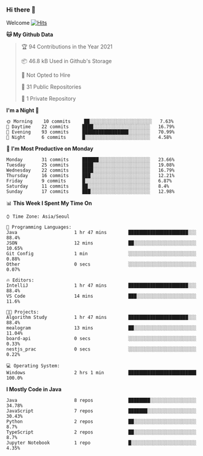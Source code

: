 ### Hi there 👋 

Welcome [![Hits](https://hits.seeyoufarm.com/api/count/incr/badge.svg?url=https%3A%2F%2Fgithub.com%2Fharry4455&count_bg=%2379C83D&title_bg=%23555555&icon=&icon_color=%23E7E7E7&title=hits&edge_flat=false)](https://hits.seeyoufarm.com)


<!--
**harry4455/harry4455** is a ✨ _special_ ✨ repository because its `README.md` (this file) appears on your GitHub profile.

Here are some ideas to get you started:

- 🔭 I’m currently working on ...
- 🌱 I’m currently learning ...
- 👯 I’m looking to collaborate on ...
- 🤔 I’m looking for help with ...
- 💬 Ask me about ...
- 📫 How to reach me: ...
- 😄 Pronouns: ...
- ⚡ Fun fact: ...
-->

<!--START_SECTION:waka-->
**🐱 My Github Data** 

> 🏆 94 Contributions in the Year 2021
 > 
> 📦 46.8 kB Used in Github's Storage 
 > 
> 🚫 Not Opted to Hire
 > 
> 📜 31 Public Repositories 
 > 
> 🔑 1 Private Repository 
 > 
**I'm a Night 🦉** 

```text
🌞 Morning    10 commits     ██░░░░░░░░░░░░░░░░░░░░░░░   7.63% 
🌆 Daytime    22 commits     ████░░░░░░░░░░░░░░░░░░░░░   16.79% 
🌃 Evening    93 commits     █████████████████░░░░░░░░   70.99% 
🌙 Night      6 commits      █░░░░░░░░░░░░░░░░░░░░░░░░   4.58%

```
📅 **I'm Most Productive on Monday** 

```text
Monday       31 commits     ██████░░░░░░░░░░░░░░░░░░░   23.66% 
Tuesday      25 commits     ████░░░░░░░░░░░░░░░░░░░░░   19.08% 
Wednesday    22 commits     ████░░░░░░░░░░░░░░░░░░░░░   16.79% 
Thursday     16 commits     ███░░░░░░░░░░░░░░░░░░░░░░   12.21% 
Friday       9 commits      █░░░░░░░░░░░░░░░░░░░░░░░░   6.87% 
Saturday     11 commits     ██░░░░░░░░░░░░░░░░░░░░░░░   8.4% 
Sunday       17 commits     ███░░░░░░░░░░░░░░░░░░░░░░   12.98%

```


📊 **This Week I Spent My Time On** 

```text
⌚︎ Time Zone: Asia/Seoul

💬 Programming Languages: 
Java                     1 hr 47 mins        ██████████████████████░░░   88.4% 
JSON                     12 mins             ██░░░░░░░░░░░░░░░░░░░░░░░   10.65% 
Git Config               1 min               ░░░░░░░░░░░░░░░░░░░░░░░░░   0.88% 
Other                    0 secs              ░░░░░░░░░░░░░░░░░░░░░░░░░   0.07%

🔥 Editors: 
IntelliJ                 1 hr 47 mins        ██████████████████████░░░   88.4% 
VS Code                  14 mins             ███░░░░░░░░░░░░░░░░░░░░░░   11.6%

🐱‍💻 Projects: 
Algorithm Study          1 hr 47 mins        ██████████████████████░░░   88.4% 
mealogram                13 mins             ██░░░░░░░░░░░░░░░░░░░░░░░   11.04% 
board-api                0 secs              ░░░░░░░░░░░░░░░░░░░░░░░░░   0.33% 
nestjs_prac              0 secs              ░░░░░░░░░░░░░░░░░░░░░░░░░   0.22%

💻 Operating System: 
Windows                  2 hrs 1 min         █████████████████████████   100.0%

```

**I Mostly Code in Java** 

```text
Java                     8 repos             ████████░░░░░░░░░░░░░░░░░   34.78% 
JavaScript               7 repos             ███████░░░░░░░░░░░░░░░░░░   30.43% 
Python                   2 repos             ██░░░░░░░░░░░░░░░░░░░░░░░   8.7% 
TypeScript               2 repos             ██░░░░░░░░░░░░░░░░░░░░░░░   8.7% 
Jupyter Notebook         1 repo              █░░░░░░░░░░░░░░░░░░░░░░░░   4.35%

```



<!--END_SECTION:waka-->
